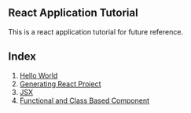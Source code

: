 ## React Application  Tutorial

This is a react application tutorial for future reference.

## Index

1. [Hello World](docs/HelloWorld.md)
2. [Generating React Project](docs/GeneratingReactProject.md)
3. [JSX](docs/JSX.md)
4. [Functional and Class Based Component](docs/FunctionalAndClassBasedComponent.md)
